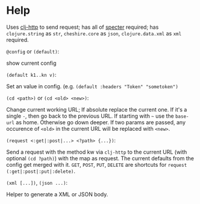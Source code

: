 
Help
====

Uses [clj-http](https://github.com/dakrone/clj-http) to send request;
has all of [specter](https://github.com/nathanmarz/specter) required;
has `clojure.string` as `str`, 
    `cheshire.core` as `json`, 
    `clojure.data.xml` as `xml` required.

`@config` or `(default)`: 

  show current config

`(default k1..kn v)`:

  Set an value in config. (e.g. `(default :headers "Token" "sometoken")`

`(cd <path>)` or `(cd <old> <new>)`:

  Change current working URL; If absolute replace the current one.  If it's a
  single `-`, then go back to the previous URL. If starting with `~` use the
  `base-url` as home.  Otherwise go down deeper.  If two params are passed, any
  occurence of `<old>` in the current URL will be replaced with `<new>`.

`(request <:get|:post|...> <?path> {...})`:

  Send a request with the method kw via `clj-http` to the current URL (with
  optional `(cd ?path)`) with the map as request.  The current defaults from
  the config get merged with it.  `GET`, `POST`, `PUT`, `DELETE` are shortcuts
  for `request (:get|:post|:put|:delete)`.

`(xml [...])`, `(json ...)`:

  Helper to generate a XML or JSON body.
